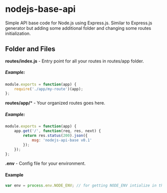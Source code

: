 # nodejs-base-api
Simple API base code for Node.js using Express.js. 
Similar to Express.js generator but adding some additional
folder and changing some routes initialization.

## Folder and Files
**routes/index.js** - Entry point for all your routes in 
routes/app folder.
##### Example:
```javascript
module.exports = function(app) {
    require('./app/my-route')(app);
};
```

**routes/app/*** - Your organized routes goes here. 
##### Example:
```javascript
module.exports = function(app) {
    app.get('/', function(req, res, next) {
        return res.status(200).json({
            msg: 'nodejs-api-base v0.1'
        });
    });
};
```
**.env** - Config file for your environment.
#### Example
```javascript
var env = process.env.NODE_ENV; // for getting NODE_ENV intialize in the .env file 
```





